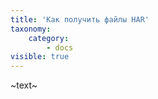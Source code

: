 ```yaml
---
title: 'Как получить файлы HAR'
taxonomy:
    category:
        - docs
visible: true
---
```


~text~